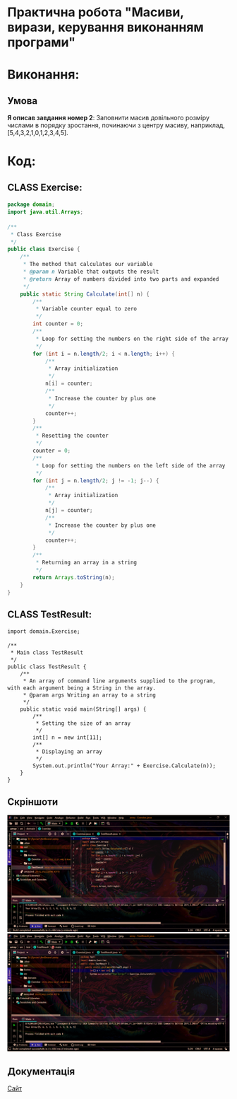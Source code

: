 # Практична робота "Масиви, вирази, керування виконанням програми"

# Виконання:

## Умова
<b>Я описав завдання номер 2</b>: 
Заповнити масив довільного розміру числами в порядку зростання, починаючи з центру масиву, наприклад, [5,4,3,2,1,0,1,2,3,4,5].

# Код:

## CLASS Exercise:
```java
package domain;
import java.util.Arrays;

/**
 * Class Exercise
 */
public class Exercise {
    /**
     * The method that calculates our variable
     * @param n Variable that outputs the result
     * @return Array of numbers divided into two parts and expanded
     */
    public static String Calculate(int[] n) {
        /**
         * Variable counter equal to zero
         */
        int counter = 0;
        /**
         * Loop for setting the numbers on the right side of the array
         */
        for (int i = n.length/2; i < n.length; i++) {
            /**
             * Array initialization
             */
            n[i] = counter;
            /**
             * Increase the counter by plus one
             */
            counter++;
        }
        /**
         * Resetting the counter
         */
        counter = 0;
        /**
         * Loop for setting the numbers on the left side of the array
         */
        for (int j = n.length/2; j != -1; j--) {
            /**
             * Array initialization
             */
            n[j] = counter;
            /**
             * Increase the counter by plus one
             */
            counter++;
        }
        /**
         * Returning an array in a string
         */
        return Arrays.toString(n);
    }
}
``` 
## CLASS TestResult:
```package test;
import domain.Exercise;

/**
 * Main class TestResult
 */
public class TestResult {
    /**
     * An array of command line arguments supplied to the program, with each argument being a String in the array.
     * @param args Writing an array to a string
     */
    public static void main(String[] args) {
        /**
         * Setting the size of an array
         */
        int[] n = new int[11];
        /**
         * Displaying an array
         */
        System.out.println("Your Array:" + Exercise.Calculate(n));
    }
}
``` 
## Скріншоти

![Done](https://github.com/ppc-ntu-khpi/35-arrays-KyshynetsVlad/blob/master/Scrins/Scrin1.png "Done")
![Done](https://github.com/ppc-ntu-khpi/35-arrays-KyshynetsVlad/blob/master/Scrins/Scrin2.png "Done")

## Документація
[Сайт](https://ppc-ntu-khpi.github.io/35-arrays-KyshynetsVlad/)
